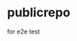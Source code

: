 # publicrepo
for e2e test




















































































































